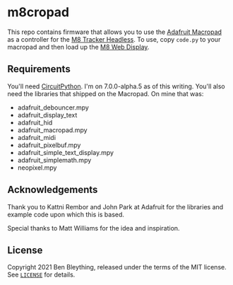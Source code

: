 m8cropad
================================================================================

This repo contains firmware that allows you to use the [Adafruit Macropad] as a
controller for the [M8 Tracker Headless]. To use, copy `code.py` to your
macropad and then load up the [M8 Web Display].

[Adafruit Macropad]: https://www.adafruit.com/product/5128
[M8 Tracker Headless]: https://github.com/Dirtywave/M8HeadlessFirmware
[M8 Web Display]: https://derkyjadex.github.io/M8WebDisplay/

Requirements
--------------------------------------------------------------------------------

You'll need [CircuitPython]. I'm on 7.0.0-alpha.5 as of this writing. You'll
also need the libraries that shipped on the Macropad. On mine that was:

  * adafruit_debouncer.mpy
  * adafruit_display_text
  * adafruit_hid
  * adafruit_macropad.mpy
  * adafruit_midi
  * adafruit_pixelbuf.mpy
  * adafruit_simple_text_display.mpy
  * adafruit_simplemath.mpy
  * neopixel.mpy

[CircuitPython]: https://circuitpython.org/board/adafruit_macropad_rp2040/

Acknowledgements
--------------------------------------------------------------------------------

Thank you to Kattni Rembor and John Park at Adafruit for the libraries and
example code upon which this is based.

Special thanks to Matt Williams for the idea and inspiration.

License
--------------------------------------------------------------------------------

Copyright 2021 Ben Bleything, released under the terms of the MIT license. See
[`LICENSE`](LICENSE) for details.
